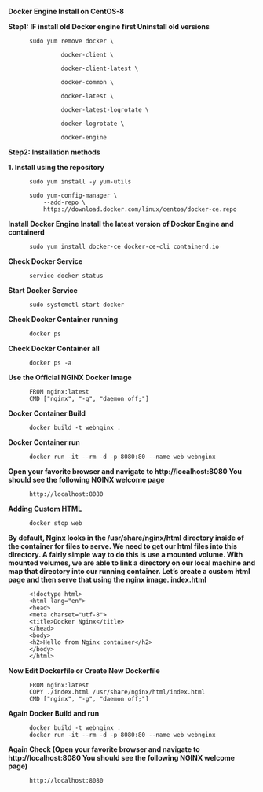 **Docker Engine Install on CentOS-8**

**Step1: IF install old Docker engine first Uninstall old versions**

          sudo yum remove docker \

                   docker-client \
                   
                   docker-client-latest \
                   
                   docker-common \
                   
                   docker-latest \
                   
                   docker-latest-logrotate \
                   
                   docker-logrotate \
                   
                   docker-engine

**Step2: Installation methods**

   **1. Install using the repository**

          sudo yum install -y yum-utils

          sudo yum-config-manager \
              --add-repo \
              https://download.docker.com/linux/centos/docker-ce.repo

**Install Docker Engine**
**Install the latest version of Docker Engine and containerd**

          sudo yum install docker-ce docker-ce-cli containerd.io

**Check Docker Service**

          service docker status

**Start Docker Service**

          sudo systemctl start docker

**Check Docker Container running**

          docker ps  
**Check Docker Container all** 
          
          docker ps -a

**Use the Official NGINX Docker Image**

          FROM nginx:latest
          CMD ["nginx", "-g", "daemon off;"]

**Docker Container Build**

          docker build -t webnginx .

**Docker Container run**

          docker run -it --rm -d -p 8080:80 --name web webnginx

**Open your favorite browser and navigate to http://localhost:8080   You should see the following NGINX welcome page**

          http://localhost:8080

**Adding Custom HTML**

          docker stop web
          
**By default, Nginx looks in the /usr/share/nginx/html directory inside of the container for files to serve. We need to get our html files into this directory. A fairly simple way to do this is use a mounted volume. With mounted volumes, we are able to link a directory on our local machine and map that directory into our running container.
Let’s create a custom html page and then serve that using the nginx image. index.html**

          <!doctype html>
          <html lang="en">
          <head>
          <meta charset="utf-8">
          <title>Docker Nginx</title>
          </head>
          <body>
          <h2>Hello from Nginx container</h2>
          </body>
          </html>

**Now Edit Dockerfile or Create New Dockerfile**

          FROM nginx:latest
          COPY ./index.html /usr/share/nginx/html/index.html
          CMD ["nginx", "-g", "daemon off;"]
 
**Again Docker Build and run**

          docker build -t webnginx .
          docker run -it --rm -d -p 8080:80 --name web webnginx

**Again Check (Open your favorite browser and navigate to http://localhost:8080   You should see the following NGINX welcome page)**

          http://localhost:8080
